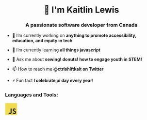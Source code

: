 <h1 align="center">👋 I'm Kaitlin Lewis</h1>
<h3 align="center">A passionate software developer from Canada</h3>

- 🔭 I’m currently working on **anything to promote accessibility, education, and equity in tech**

- 🌱 I’m currently learning **all things javascript**

- 💬 Ask me about **sewing! donuts! how to engage youth in STEM!**

- 📫 How to reach me **@ctrlshiftkait on Twitter**

- ⚡ Fun fact **I celebrate pi day every year!**


<h3 align="left">Languages and Tools:</h3>
<p align="left"> <a href="https://developer.mozilla.org/en-US/docs/Web/JavaScript" target="_blank" rel="noreferrer"> <img src="https://raw.githubusercontent.com/devicons/devicon/master/icons/javascript/javascript-original.svg" alt="javascript" width="40" height="40"/> </a> </p>

